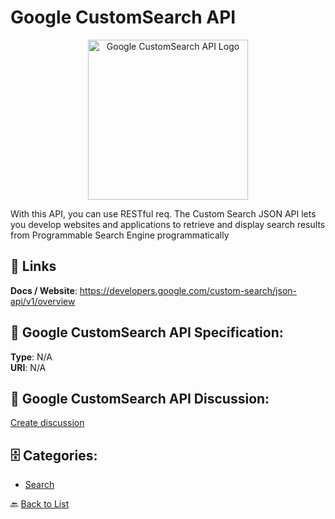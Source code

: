 # Google CustomSearch API
<p align="center">
    <img width="256" src="https://raw.githubusercontent.com/apis-list/apis-list/main/apis/google-customsearch-api/logo_256x256.png" alt="Google CustomSearch API Logo"/>
</p>

With this API, you can use RESTful req. The Custom Search JSON API lets you develop websites and applications to retrieve and display search results from Programmable Search Engine programmatically

##  🔗 Links
**Docs / Website**: https://developers.google.com/custom-search/json-api/v1/overview

## 🧬 Google CustomSearch API Specification:
**Type**: N/A  
**URI**: N/A

## 💬 Google CustomSearch API Discussion:
[Create discussion](https://github.com/apis-list/apis-list/discussions/new)

## 🗄️ Categories:
- [Search](https://github.com/apis-list/apis-list#search-)




🔙 [Back to List](https://github.com/apis-list/apis-list)

